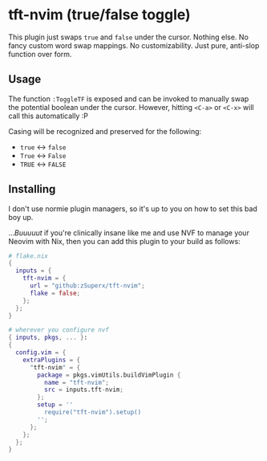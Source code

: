 # tft-nvim (true/false toggle)

This plugin just swaps `true` and `false` under the cursor. Nothing else. 
No fancy custom word swap mappings. No customizability. Just pure, anti-slop
function over form.

## Usage

The function `:ToggleTF` is exposed and can be invoked to manually swap the
potential boolean under the cursor. However, hitting `<C-a>` or `<C-x>` will
call this automatically :P

Casing will be recognized and preserved for the following:

- `true` ↔️ `false`
- `True` ↔️ `False`
- `TRUE` ↔️ `FALSE`


## Installing

I don't use normie plugin managers, so it's up to you on how to set this bad
boy up.

...*Buuuuut* if you're clinically insane like me and use NVF to manage your
Neovim with Nix, then you can add this plugin to your build as follows:

```nix
# flake.nix
{
  inputs = {
    tft-nvim = {
      url = "github:zSuperx/tft-nvim";
      flake = false;
    };
  };
}
```

```nix
# wherever you configure nvf
{ inputs, pkgs, ... }:
{
  config.vim = {
    extraPlugins = {
      "tft-nvim" = {
        package = pkgs.vimUtils.buildVimPlugin {
          name = "tft-nvim";
          src = inputs.tft-nvim;
        };
        setup = ''
          require("tft-nvim").setup()
        '';
      };
    };
  };
}
```
